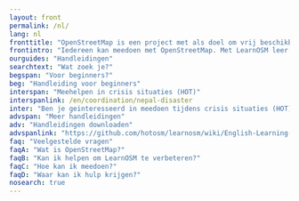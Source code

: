```yaml
---
layout: front
permalink: /nl/
lang: nl
fronttitle: "OpenStreetMap is een project met als doel om vrij beschikbare en vrij bewerkbare kaarten te maken. Dit doet OpenStreetMap met een groeiende groep vrijwilligers."
frontintro: "Iedereen kan meedoen met OpenStreetMap. Met LearnOSM leer je met behulp van eenvoudig te begrijpen handleidingen hoe je kunt meedoen, hoe je OpenStreetMap kunt toepassen en hoe je de gegevens uit OpenStreetMap kunt gebruiken. Zou je zelf graag een workshop willen organiseren? op LearnOSM vind je trainingsmateriaal voor workshops."
ourguides: "Handleidingen"
searchtext: "Wat zoek je?"
begspan: "Voor beginners?"
beg: "Handleiding voor beginners"
interspan: "Meehelpen in crisis situaties (HOT)"
interspanlink: /en/coordination/nepal-disaster
inter: "Ben je geinteresseerd in meedoen tijdens crisis situaties (HOT), klik dan hier"
advspan: "Meer handleidingen"
adv: "Handleidingen downloaden"
advspanlink: "https://github.com/hotosm/learnosm/wiki/English-Learning-Guides/"
faq: "Veelgestelde vragen"
faqA: "Wat is OpenStreetMap?"
faqB: "Kan ik helpen om LearnOSM te verbeteren?"
faqC: "Hoe kan ik meedoen?"
faqD: "Waar kan ik hulp krijgen?"
nosearch: true
---
```

